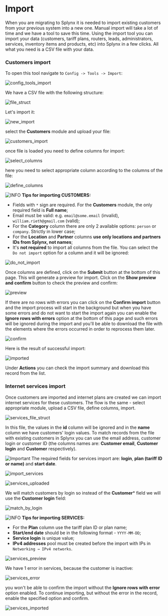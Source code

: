 Import
======

When you are migrating to Splynx it is needed to import existing customers from your previous system into a new one. Manual import will take a lot of time and we have a tool to save this time.
Using the import tool you can import your data (customers, tariff plans, routers, leads, administrators, services, inventory items and products, etc) into Splynx in a few clicks. All what you need is a CSV file with your data.


### Customers import

To open this tool navigate to `Config -> Tools -> Import`:

![config_tools_import](config_tools_import.png)

We have a CSV file with the following structure:

![file_struct](customers_file_struct.png)

Let's import it:

![new_import](new_import.png)

select the **Customers** module and upload your file:

![customers_import](customers_import.png)

once file is loaded you need to define columns for import:

![select_columns](select_columns.png)

here you need to select appropriate column according to the columns of the file:

![define_columns](define_columns.png)

<icon class="image-icon">![INFO](information.png)</icon> **Tips for importing CUSTOMERS:**

* Fields with `*` sign are required. For the **Customers** module, the only required field is **Full name**;
* Email must be valid: e.g. `email@some.email` (invalid), `william.rieth@gmail.com` (valid);
* For the **Category** column there are only 2 available options: `person` or `company`. Strictly in lower case;
* For the **Location** and **Partner** columns **use only locations and partners IDs from Splynx, not names**;
* It's **not required** to import all columns from the file. You can select the `Do not import` option for a column and it will be ignored:

![do_not_import](do_not-import.png)

Once columns are defined, click on the **Submit** button at the bottom of this page. This will generate a preview for import. Click on the **Show preview and confirm** button to check the preview and confirm:

![preview](generated_preview.png)

If there are no rows with errors you can click on the **Confirm import** button and the import process will start in the background but when you have some errors and do not want to start the import again you can enable the **Ignore rows with errors** option at the bottom of this page and such errors will be ignored during the import and you'll be able to download the file with the elements where the errors occurred in order to reprocess them later.

![confirm](confirm.png)

Here is the result of successful import:

![imported](imported.png)

Under **Actions** you can check the import summary and download this record from the list.

### Internet services import

Once customers are imported and internet plans are created we can import internet services for these customers. The flow is the same - select appropriate module, upload a CSV file, define columns, import.

![services_file_struct](services_file_struct.png)

In this file, the values in the **id** column will be ignored and in the **name** column we have customers' login values. To match records from the file with existing customers in Splynx you can use the email address, customer login or customer ID (the columns names are: **Customer email**, **Customer login** and **Customer** respectively).

<icon class="image-icon">![Important](warning.png)</icon> The required fields for services import are: **login**, **plan (tariff ID or name)** and **start date**.

![import_services](import_services.png)

![services_uploaded](services_uploaded.png)

We will match customers by login so instead of the **Customer*** field we will use the **Customer login** field:

![match_by_login](match_by_customer.png)

<icon class="image-icon">![INFO](information.png)</icon> **Tips for importing SERVICES:**

* For the **Plan** column use the tariff plan ID or plan name;
* **Start/end date** should be in the following format - `YYYY-MM-DD`;
* **Service login** is unique value;
* **IPv4 addresses** pool must be created before the import with IPs in `Networking → IPv4 networks`.

![services_preview](services_preview.png)

We have 1 error in services, because the customer is inactive:

![services_error](services_error.png)

you won't be able to confirm the import without the **Ignore rows with error** option enabled. To continue importing, but without the error in the record, enable the specified option and confirm.

![services_imported](imported_services.png)

